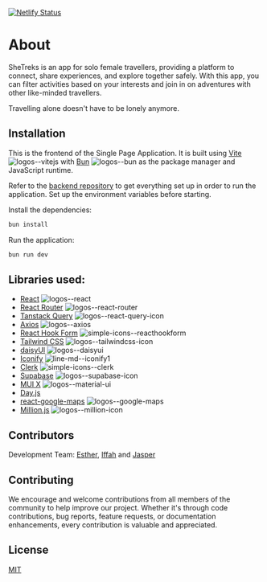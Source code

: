[![Netlify Status](https://api.netlify.com/api/v1/badges/32defd49-e96d-4d93-80a5-64956171dca0/deploy-status)](https://app.netlify.com/sites/shetreks/deploys)

# About

SheTreks is an app for solo female travellers, providing a platform to connect, share experiences, and explore together safely. With this app, you can filter activities based on your interests and join in on adventures with other like-minded travellers.

Travelling alone doesn't have to be lonely anymore.

## Installation

This is the frontend of the Single Page Application. It is built using [Vite](https://github.com/vitejs/vite) ![logos--vitejs](https://github.com/jasperteo/SheTreks-frontend/assets/12832610/05acd8da-851a-422c-816b-16740ebeca88) with [Bun](https://github.com/oven-sh/bun) ![logos--bun](https://github.com/jasperteo/SheTreks-frontend/assets/12832610/f90039c3-38ee-4fb5-8ff0-1edabc38b65e) as the package manager and JavaScript runtime.

Refer to the [backend repository](https://github.com/jasperteo/SheTreks-backend) to get everything set up in order to run the application. Set up the environment variables before starting.

Install the dependencies:
```bash
bun install
```
Run the application:
```bash
bun run dev
```

## Libraries used:

- [React](https://github.com/facebook/react) ![logos--react](https://github.com/jasperteo/SheTreks-frontend/assets/12832610/469e3b41-2000-486d-b2a4-98b6586ad3b5)
- [React Router](https://github.com/remix-run/react-router) ![logos--react-router](https://github.com/jasperteo/SheTreks-frontend/assets/12832610/db6e4c4c-3aa4-48ab-8ffd-8594a3a62296)
- [Tanstack Query](https://github.com/tanstack/query) ![logos--react-query-icon](https://github.com/jasperteo/SheTreks-frontend/assets/12832610/448ad65f-6197-423f-b0f4-6f924f518784)
- [Axios](https://github.com/axios/axios) ![logos--axios](https://github.com/jasperteo/SheTreks-frontend/assets/12832610/1fbae33b-115b-4dc3-8837-e089fd07dae2)
- [React Hook Form](https://github.com/react-hook-form/react-hook-form) ![simple-icons--reacthookform](https://github.com/jasperteo/SheTreks-frontend/assets/12832610/da9d5a10-c061-4c70-be0c-d86e9cef4e4a)
- [Tailwind CSS](https://github.com/tailwindlabs/tailwindcss) ![logos--tailwindcss-icon](https://github.com/jasperteo/SheTreks-frontend/assets/12832610/63a3153f-0113-4c00-89b4-6937dc5a354f)
- [daisyUI](https://github.com/saadeghi/daisyui) ![logos--daisyui](https://github.com/jasperteo/SheTreks-frontend/assets/12832610/b6372c26-0334-42d3-bb4f-a6e579e986c2)
- [Iconify](https://github.com/iconify/iconify) ![line-md--iconify1](https://github.com/jasperteo/SheTreks-frontend/assets/12832610/81b171b2-236f-42f0-8769-d9f00465fcf7)
- [Clerk](https://github.com/clerk/javascript) ![simple-icons--clerk](https://github.com/jasperteo/SheTreks-frontend/assets/12832610/3cd6518a-c811-423b-b94d-1b3cd368fe86)
- [Supabase](https://github.com/supabase/supabase) ![logos--supabase-icon](https://github.com/jasperteo/SheTreks-frontend/assets/12832610/a33c2806-7234-4aec-acae-d3acbcdca934)
- [MUI X](https://github.com/mui/mui-x) ![logos--material-ui](https://github.com/jasperteo/SheTreks-frontend/assets/12832610/47c6a096-cfdc-4b32-9ba6-ea6bccfb959d)
- [Day.js](https://github.com/iamkun/dayjs/)
- [react-google-maps](https://github.com/visgl/react-google-maps) ![logos--google-maps](https://github.com/jasperteo/SheTreks-frontend/assets/12832610/79d903f7-627d-4348-bbfd-b23eb3283450)
- [Million.js](https://github.com/aidenybai/million) ![logos--million-icon](https://github.com/jasperteo/SheTreks-frontend/assets/12832610/f4528b71-2ba9-46cb-ae0c-416a3b6e530a)



## Contributors

Development Team: [Esther](https://github.com/estherphang), [Iffah](https://github.com/IffahA) and [Jasper](https://github.com/jasperteo)

## Contributing

We encourage and welcome contributions from all members of the community to help improve our project. Whether it's through code contributions, bug reports, feature requests, or documentation enhancements, every contribution is valuable and appreciated.

## License

[MIT](https://choosealicense.com/licenses/mit/)

